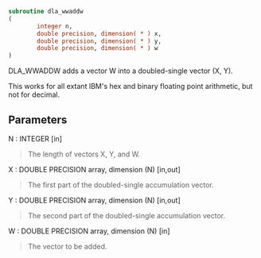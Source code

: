 ```fortran
subroutine dla_wwaddw
(
        integer n,
        double precision, dimension( * ) x,
        double precision, dimension( * ) y,
        double precision, dimension( * ) w
)
```

DLA_WWADDW adds a vector W into a doubled-single vector (X, Y).

This works for all extant IBM's hex and binary floating point
arithmetic, but not for decimal.

## Parameters
N : INTEGER [in]
> The length of vectors X, Y, and W.

X : DOUBLE PRECISION array, dimension (N) [in,out]
> The first part of the doubled-single accumulation vector.

Y : DOUBLE PRECISION array, dimension (N) [in,out]
> The second part of the doubled-single accumulation vector.

W : DOUBLE PRECISION array, dimension (N) [in]
> The vector to be added.
